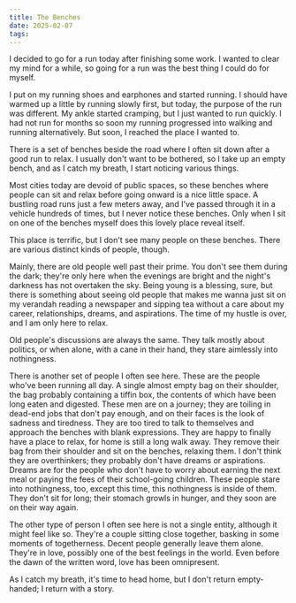 ```yaml
---
title: The Benches
date: 2025-02-07
tags:
---
```


I decided to go for a run today after finishing some work. I wanted to clear my mind for a while, so going for a run was the best thing I could do for myself.

I put on my running shoes and earphones and started running. I should have warmed up a little by running slowly first, but today, the purpose of the run was different. My ankle started cramping, but I just wanted to run quickly. I had not run for months so soon my running progressed into walking and running alternatively. But soon, I reached the place I wanted to.

There is a set of benches beside the road where I often sit down after a good run to relax. I usually don't want to be bothered, so I take up an empty bench, and as I catch my breath, I start noticing various things.

Most cities today are devoid of public spaces, so these benches where people can sit and relax before going onward is a nice little space. A bustling road runs just a few meters away, and I've passed through it in a vehicle hundreds of times, but I never notice these benches. Only when I sit on one of the benches myself does this lovely place reveal itself.

This place is terrific, but I don't see many people on these benches.
There are various distinct kinds of people, though.

Mainly, there are old people well past their prime. You don't see them during the dark; they're only here when the evenings are bright and the night's darkness has not overtaken the sky. Being young is a blessing, sure, but there is something about seeing old people that makes me wanna just sit on my verandah reading a newspaper and sipping tea without a care about my career, relationships, dreams, and aspirations. The time of my hustle is over, and I am only here to relax.

Old people's discussions are always the same. They talk mostly about politics, or when alone, with a cane in their hand, they stare aimlessly into nothingness.

There is another set of people I often see here. These are the people who've been running all day. A single almost empty bag on their shoulder, the bag probably containing a tiffin box, the contents of which have been long eaten and digested. These men are on a journey; they are toiling in dead-end jobs that don't pay enough, and on their faces is the look of sadness and tiredness. They are too tired to talk to themselves and approach the benches with blank expressions. They are happy to finally have a place to relax, for home is still a long walk away. They remove their bag from their shoulder and sit on the benches, relaxing them. I don't think they are overthinkers; they probably don't have dreams or aspirations. Dreams are for the people who don't have to worry about earning the next meal or paying the fees of their school-going children. These people stare into nothingness, too, except this time, this nothingness is inside of them. They don't sit for long; their stomach growls in hunger, and they soon are on their way again. 


The other type of person I often see here is not a single entity, although it might feel like so. They're a couple sitting close together, basking in some moments of togetherness. Decent people generally leave them alone. They're in love, possibly one of the best feelings in the world. Even before the dawn of the written word, love has been omnipresent. 

As I catch my breath, it's time to head home, but I don't return empty-handed; I return with a story.
